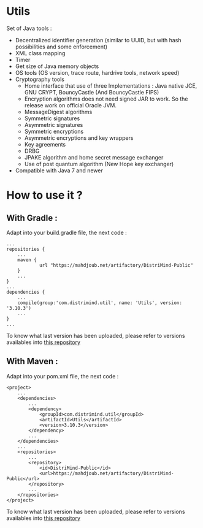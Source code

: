 # Utils
Set of Java tools :
* Decentralized identifier generation (similar to UUID, but with hash possibilities and some enforcement)
* XML class mapping
* Timer
* Get size of Java memory objects
* OS tools (OS version, trace route, hardrive tools, network speed)
* Cryptography tools
	* Home interface that use of three Implementations : Java native JCE, GNU CRYPT, BouncyCastle (And BouncyCastle FIPS)
	* Encryption algorithms does not need signed JAR to work. So the release work on official Oracle JVM.
	* MessageDigest algorithms
	* Symmetric signatures
	* Asymmetric signatures
	* Symmetric encryptions
	* Asymmetric encryptions and key wrappers
	* Key agreements
	* DRBG
	* JPAKE algorithm and home secret message exchanger
	* Use of post quantum algorithm (New Hope key exchanger)
* Compatible with Java 7 and newer



# How to use it ?
## With Gradle :

Adapt into your build.gradle file, the next code :

	...
	repositories {
		...
		maven {
	       		url "https://mahdjoub.net/artifactory/DistriMind-Public"
	   	} 
		...
	}
	...
	dependencies {
		...
		compile(group:'com.distrimind.util', name: 'Utils', version: '3.10.3')
		...
	}
	...

To know what last version has been uploaded, please refer to versions availables into [this repository](https://mahdjoub.net/artifactory/DistriMind-Public/com/distrimind/util/Utils/)
## With Maven :
Adapt into your pom.xml file, the next code :

	<project>
		...
		<dependencies>
			...
			<dependency>
				<groupId>com.distrimind.util</groupId>
				<artifactId>Utils</artifactId>
				<version>3.10.3</version>
			</dependency>
			...
		</dependencies>
		...
		<repositories>
			...
			<repository>
				<id>DistriMind-Public</id>
				<url>https://mahdjoub.net/artifactory/DistriMind-Public</url>
			</repository>
			...
		</repositories>
	</project>

To know what last version has been uploaded, please refer to versions availables into [this repository](https://mahdjoub.net/artifactory/DistriMind-Public/com/distrimind/util/Utils/)

